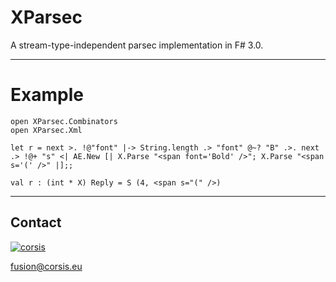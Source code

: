 XParsec
=======

A stream-type-independent parsec implementation in F# 3.0.

---

# Example

```
open XParsec.Combinators
open XParsec.Xml

let r = next­ >. !@"fo­nt" |-> Strin­g.length .> "font­" @~? "B­" .>. next .> !@+ "s" <| AE.Ne­w [| X.Par­se "<span font=­'Bold' />"; X.Par­se "<span s='('­ />" |];;
```

```
val r : (int * X) Reply = S (4, <span s="(" />)
```

----

## Contact

[![corsis]](https://github.com/corsis/)

[fusion@corsis.eu](mailto:fusion@corsis.eu)

[corsis]: http://portfusion.sourceforge.net/i/l100.png "Corsis Research"